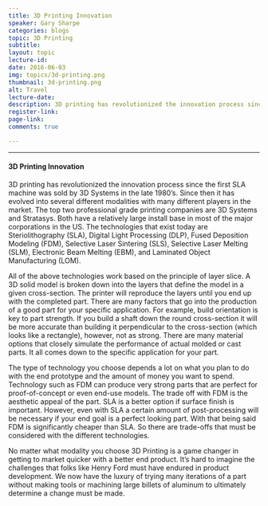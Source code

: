 ```yaml
---
title: 3D Printing Innovation
speaker: Gary Sharpe
categories: blogs
topic: 3D Printing
subtitle: 
layout: topic
lecture-id: 
date: 2016-06-03
img: topics/3d-printing.png
thumbnail: 3d-printing.png
alt: Travel
lecture-date:
description: 3D printing has revolutionized the innovation process since the first SLA machine was sold by 3D Systems in the late 1980’s...
register-link:
page-link:
comments: true

---
```


<hr>

<h4>3D Printing Innovation</h4>
3D printing has revolutionized the innovation process since the first SLA machine was sold by 3D Systems in the late 1980’s. Since then it has evolved into several different modalities with many different players in the market.  The top two professional grade printing companies are 3D Systems and Stratasys.  Both have a relatively large install base in most of the major corporations in the US. The technologies that exist today are Steriolithography (SLA), Digital Light Processing (DLP), Fused Deposition Modeling (FDM), Selective Laser Sintering (SLS), Selective Laser Melting (SLM), Electronic Beam Melting (EBM), and Laminated Object Manufacturing (LOM).
 
All of the above technologies work based on the principle of layer slice.  A 3D solid model is broken down into the layers that define the model in a given cross-section.  The printer will reproduce the layers until you end up with the completed part.  There are many factors that go into the production of a good part for your specific application.  For example, build orientation is key to part strength.  If you build a shaft down the round cross-section it will be more accurate than building it perpendicular to the cross-section (which looks like a rectangle), however, not as strong.  There are many material options that closely simulate the performance of actual molded or cast parts. It all comes down to the specific application for your part.  
 
The type of technology you choose depends a lot on what you plan to do with the end prototype and the amount of money you want to spend.  Technology such as FDM can produce very strong parts that are perfect for proof-of-concept or even end-use models.  The trade off with FDM is the aesthetic appeal of the part.  SLA is a better option if surface finish is important.  However, even with SLA a certain amount of post-processing will be necessary if your end goal is a perfect looking part.  With that being said FDM is significantly cheaper than SLA.  So there are trade-offs that must be considered with the different technologies.
 
No matter what modality you choose 3D Printing is a game changer in getting to market quicker with a better end product.  It’s hard to imagine the challenges that folks like Henry Ford must have endured in product development.  We now have the luxury of trying many iterations of a part without making tools or machining large billets of aluminum to ultimately determine a change must be made.